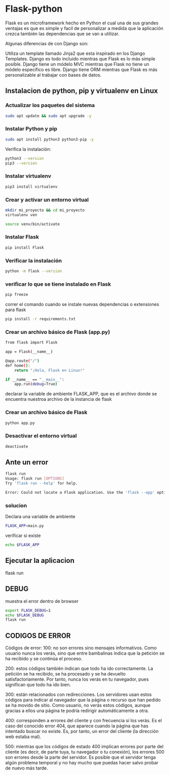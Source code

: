 # Flask-python

Flask es un microframework hecho en Python el cual una de sus grandes ventajas es que es simple y facil de personalizar a medida que la aplicación crezca también las dependencias que se van a utilizar.

Algunas diferencias de con Django son:

Utiliza un template llamado Jinja2 que esta inspirado en los Django Templates.
Django es todo incluido mientras que Flask es lo más simple posible.
Django tiene un módelo MVC mientras que Flask no tiene un módelo especifico es libre.
Django tiene ORM mientras que Flask es más personalizable al trabajar con bases de datos.

## Instalacion de python, pip y virtualenv en Linux

### Actualizar los paquetes del sistema

```bash
sudo apt update && sudo apt upgrade -y
```

### Instalar Python y pip

```bash
sudo apt install python3 python3-pip -y
```

Verifica la instalación:

```bash
python3 --version
pip3 --version
```

### Instalar virtualenv

```bash
pip3 install virtualenv
```

### Crear y activar un entorno virtual

```bash
mkdir mi_proyecto && cd mi_proyecto
virtualenv ven
```

```bash
source venv/bin/activate
```

### Instalar Flask

```bash
pip install Flask
```

### Verificar la instalación

```bash
python -m flask --version
```

### verificar lo que se tiene instalado en Flask

```bash
pip freeze
```

correr el comando cuando se instale nuevas dependencias o extensiones para flask

```bash
pip install -r requirements.txt
```

### Crear un archivo básico de Flask (app.py)

```bash
from flask import Flask

app = Flask(__name__)

@app.route("/")
def home():
    return "¡Hola, Flask en Linux!"

if __name__ == "__main__":
    app.run(debug=True)
```

declarar la variable de ambiente FLASK_APP, que es el archivo donde se encuentra nuestroa archivo de la instancia de
flask

### Crear un archivo básico de Flask

```bash
python app.py
```

### Desactivar el entorno virtual

```bash
deactivate
```

## Ante un error

```bash
flask run
Usage: flask run [OPTIONS]
Try 'flask run --help' for help.

Error: Could not locate a Flask application. Use the 'flask --app' option, 'FLASK_APP' environment variable, or a 'wsgi.py' or 'app.py' file in the current directory.
```

### solucion

Declara una variable de ambiente

```bash
FLASK_APP=main.py
```

verificar si existe

```bash
echo $FLASK_APP
```

## Ejecutar la aplicacion

flask run

## DEBUG

muestra el error dentro de browser

```bash
export FLASK_DEBUG=1
echo $FLASK_DEBUG
flask run 
```

## CODIGOS DE ERROR

Códigos de error:
100: no son errores sino mensajes informativos. Como usuario nunca los verás, sino que entre bambalinas indica que la petición se ha recibido y se continúa el proceso.

200: estos códigos también indican que todo ha ido correctamente. La petición se ha recibido, se ha procesado y se ha devuelto satisfactoriamente. Por tanto, nunca los verás en tu navegador, pues significan que todo ha ido bien.

300: están relacionados con redirecciones. Los servidores usan estos códigos para indicar al navegador que la página o recurso que han pedido se ha movido de sitio. Como usuario, no verás estos códigos, aunque gracias a ellos una página te podría redirigir automáticamente a otra.

400: corresponden a errores del cliente y con frecuencia sí los verás. Es el caso del conocido error 404, que aparece cuando la página que has intentado buscar no existe. Es, por tanto, un error del cliente (la dirección web estaba mal).

500: mientras que los códigos de estado 400 implican errores por parte del cliente (es decir, de parte tuya, tu navegador o tu conexión), los errores 500 son errores desde la parte del servidor. Es posible que el servidor tenga algún problema temporal y no hay mucho que puedas hacer salvo probar de nuevo más tarde.